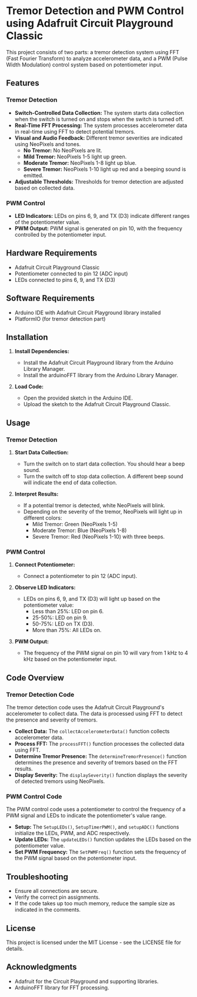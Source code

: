 # Tremor Detection and PWM Control using Adafruit Circuit Playground Classic

This project consists of two parts: a tremor detection system using FFT (Fast Fourier Transform) to analyze accelerometer data, and a PWM (Pulse Width Modulation) control system based on potentiometer input.

## Features

### Tremor Detection
- **Switch-Controlled Data Collection:** The system starts data collection when the switch is turned on and stops when the switch is turned off.
- **Real-Time FFT Processing:** The system processes accelerometer data in real-time using FFT to detect potential tremors.
- **Visual and Audio Feedback:** Different tremor severities are indicated using NeoPixels and tones.
  - **No Tremor:** No NeoPixels are lit.
  - **Mild Tremor:** NeoPixels 1-5 light up green.
  - **Moderate Tremor:** NeoPixels 1-8 light up blue.
  - **Severe Tremor:** NeoPixels 1-10 light up red and a beeping sound is emitted.
- **Adjustable Thresholds:** Thresholds for tremor detection are adjusted based on collected data.

### PWM Control
- **LED Indicators:** LEDs on pins 6, 9, and TX (D3) indicate different ranges of the potentiometer value.
- **PWM Output:** PWM signal is generated on pin 10, with the frequency controlled by the potentiometer input.

## Hardware Requirements
- Adafruit Circuit Playground Classic
- Potentiometer connected to pin 12 (ADC input)
- LEDs connected to pins 6, 9, and TX (D3)

## Software Requirements
- Arduino IDE with Adafruit Circuit Playground library installed
- PlatformIO (for tremor detection part)

## Installation
1. **Install Dependencies:**
   - Install the Adafruit Circuit Playground library from the Arduino Library Manager.
   - Install the arduinoFFT library from the Arduino Library Manager.

2. **Load Code:**
   - Open the provided sketch in the Arduino IDE.
   - Upload the sketch to the Adafruit Circuit Playground Classic.

## Usage

### Tremor Detection

1. **Start Data Collection:**
   - Turn the switch on to start data collection. You should hear a beep sound.
   - Turn the switch off to stop data collection. A different beep sound will indicate the end of data collection.

2. **Interpret Results:**
   - If a potential tremor is detected, white NeoPixels will blink.
   - Depending on the severity of the tremor, NeoPixels will light up in different colors:
     - Mild Tremor: Green (NeoPixels 1-5)
     - Moderate Tremor: Blue (NeoPixels 1-8)
     - Severe Tremor: Red (NeoPixels 1-10) with three beeps.

### PWM Control

1. **Connect Potentiometer:**
   - Connect a potentiometer to pin 12 (ADC input).

2. **Observe LED Indicators:**
   - LEDs on pins 6, 9, and TX (D3) will light up based on the potentiometer value:
     - Less than 25%: LED on pin 6.
     - 25-50%: LED on pin 9.
     - 50-75%: LED on TX (D3).
     - More than 75%: All LEDs on.

3. **PWM Output:**
   - The frequency of the PWM signal on pin 10 will vary from 1 kHz to 4 kHz based on the potentiometer input.

## Code Overview

### Tremor Detection Code

The tremor detection code uses the Adafruit Circuit Playground's accelerometer to collect data. The data is processed using FFT to detect the presence and severity of tremors.

- **Collect Data:** The `collectAccelerometerData()` function collects accelerometer data.
- **Process FFT:** The `processFFT()` function processes the collected data using FFT.
- **Determine Tremor Presence:** The `determineTremorPresence()` function determines the presence and severity of tremors based on the FFT results.
- **Display Severity:** The `displaySeverity()` function displays the severity of detected tremors using NeoPixels.

### PWM Control Code

The PWM control code uses a potentiometer to control the frequency of a PWM signal and LEDs to indicate the potentiometer's value range.

- **Setup:** The `SetupLEDs()`, `SetupTimerPWM()`, and `setupADC()` functions initialize the LEDs, PWM, and ADC respectively.
- **Update LEDs:** The `updateLEDs()` function updates the LEDs based on the potentiometer value.
- **Set PWM Frequency:** The `SetPWMFreq()` function sets the frequency of the PWM signal based on the potentiometer input.

## Troubleshooting

- Ensure all connections are secure.
- Verify the correct pin assignments.
- If the code takes up too much memory, reduce the sample size as indicated in the comments.

## License
This project is licensed under the MIT License - see the LICENSE file for details.

## Acknowledgments
- Adafruit for the Circuit Playground and supporting libraries.
- ArduinoFFT library for FFT processing.
